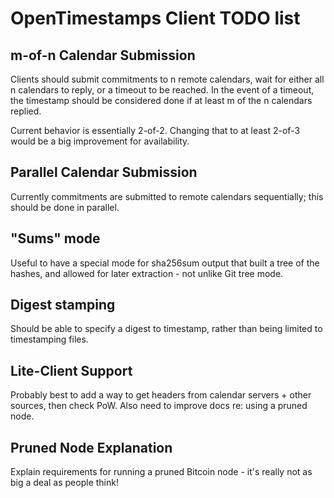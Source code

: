 # OpenTimestamps Client TODO list

## m-of-n Calendar Submission

Clients should submit commitments to n remote calendars, wait for either all n
calendars to reply, or a timeout to be reached. In the event of a timeout, the
timestamp should be considered done if at least m of the n calendars replied.

Current behavior is essentially 2-of-2. Changing that to at least 2-of-3 would
be a big improvement for availability.


## Parallel Calendar Submission

Currently commitments are submitted to remote calendars sequentially; this
should be done in parallel.


## "Sums" mode

Useful to have a special mode for sha256sum output that built a tree of the
hashes, and allowed for later extraction - not unlike Git tree mode.


## Digest stamping

Should be able to specify a digest to timestamp, rather than being limited to
timestamping files.


## Lite-Client Support

Probably best to add a way to get headers from calendar servers + other
sources, then check PoW. Also need to improve docs re: using a pruned node.


## Pruned Node Explanation

Explain requirements for running a pruned Bitcoin node - it's really not as big
a deal as people think!
